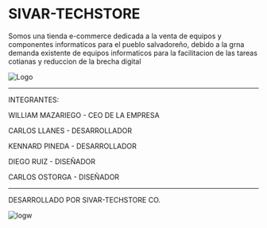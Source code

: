 # SIVAR-TECHSTORE
Somos una tienda e-commerce dedicada a la venta de equipos y componentes informaticos para el pueblo salvadoreño, debido a la grna demanda existente de equipos informaticos para la facilitacion de las tareas cotianas y reduccion de la brecha digital

![Logo](https://user-images.githubusercontent.com/83888568/185728928-41d4fde1-e59f-475b-86d0-646e33871766.jpeg)

_______________________________________________________________________________________________________________

INTEGRANTES:

WILLIAM MAZARIEGO - CEO DE LA EMPRESA

CARLOS LLANES - DESARROLLADOR

KENNARD PINEDA - DESARROLLADOR

DIEGO RUIZ - DISEÑADOR

CARLOS OSTORGA - DISEÑADOR
______________________________________________________________________________________________________________

DESARROLLADO POR SIVAR-TECHSTORE CO.

![logw](https://user-images.githubusercontent.com/83888568/185728966-f837f2ed-af65-43b5-9260-9c7135760072.png)
